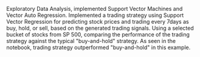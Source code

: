 Exploratory Data Analysis, implemented Support Vector Machines and Vector Auto Regression. Implemented a trading strategy using Support Vector Regression for predicting stock prices and trading every 7days as buy, hold, or sell, based on the generated trading signals. Using a selected bucket of stocks from SP 500, comparing the performance of the trading strategy against the typical "buy-and-hold" strategy. As seen in the notebook, trading strategy outperformed "buy-and-hold" in this example.
